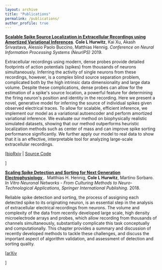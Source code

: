 ```yaml
---
layout: archive
title: "Publications"
permalink: /publications/
author_profile: true
---
```


<p>
<a href="https://arxiv.org/abs/1905.12375"><b>Scalable Spike Source Localization in Extracellular Recordings using Amortized Variational Inferences</b></a>.&nbsp;<b>Cole L Hurwitz</b>, Kai Xu, Akash Srivastava, Alessio Paolo Buccino, Matthias Hennig. <i>Conference on Neural Information Processing Systems (NeurIPS)</i>  2019.
</p>

Extracellular recordings using modern, dense probes provide detailed footprints of action potentials (spikes) from thousands of neurons simultaneously. Inferring the activity of single neurons from these recordings, however, is a complex blind source separation problem, complicated both by the high intrinsic data dimensionality and large data volume. Despite these complications, dense probes can allow for the estimation of a spike's source location, a powerful feature for determining the firing neuron's position and identity in the recording. Here we present a novel, generative model for inferring the source of individual spikes given observed electrical traces. To allow for scalable, efficient inference, we implement our model as a variational autoencoder and perform amortized variational inference. We evaluate our method on biophysically realistic simulated datasets, showing that our method outperforms heuristic localization methods such as center of mass and can improve spike sorting performance significantly. We further apply our model to real data to show that it is an effective, interpretable tool for analyzing large-scale extracellular recordings.

<p>
   [<a href="https://www.biorxiv.org/content/10.1101/656389v1">bioRxiv</a>
   | <a href="https://github.com/colehurwitz/vae_spike_localization">Source Code</a>

 ]
</p>

<p>
<a href="https://arxiv.org/abs/1809.01051"><b>Scaling Spike Detection and Sorting for Next Generation Electrophysiology
</b></a>.&nbsp; Matthias H. Hennig, <b>Cole L Hurwitz</b>, Martino Sorbaro. <i> In Vitro Neuronal Networks - From Culturing Methods to Neuro-Technological Applications, Springer International Publishing.</i> 2018.
</p>

Reliable spike detection and sorting, the process of assigning each detected spike to its originating neuron, is an essential step in the analysis of extracellular electrical recordings from neurons. The volume and complexity of the data from recently developed large scale, high density microelectrode arrays and probes, which allow recording from thousands of channels simultaneously, substantially complicate this task conceptually and computationally. This chapter provides a summary and discussion of recently developed methods to tackle these challenges, and discuss the important aspect of algorithm validation, and assessment of detection and sorting quality.
<p>
   [<a href="https://arxiv.org/abs/1809.01051">arXiv</a>

 ]
</p>
